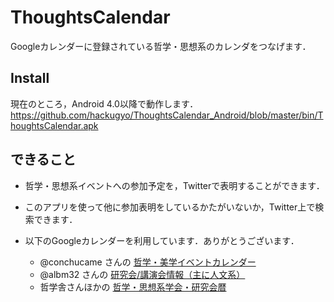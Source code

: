ThoughtsCalendar
================

Googleカレンダーに登録されている哲学・思想系のカレンダをつなげます．

Install
--------------------

現在のところ，Android 4.0以降で動作します．
https://github.com/hackugyo/ThoughtsCalendar_Android/blob/master/bin/ThoughtsCalendar.apk

できること
--------------------

* 哲学・思想系イベントへの参加予定を，Twitterで表明することができます．
* このアプリを使って他に参加表明をしているかたがいないか，Twitter上で検索できます．
* 以下のGoogleカレンダーを利用しています．ありがとうございます．

  * @conchucame さんの [哲学・美学イベントカレンダー](https://www.google.com/calendar/embed?src=philosophy.calendar.jp@gmail.com)
  * @albm32 さんの [研究会/講演会情報（主に人文系）](https://www.google.com/calendar/embed?src=ktju3jonf98solrasjg5tqucbk%40group.calendar.google.com&ctz=Asia/Tokyo)
  * 哲学舎さんほかの [哲学・思想系学会・研究会暦](https://www.google.com/calendar/embed?src=l46snlsirnmc76041keihihmsg%40group.calendar.google.com&ctz=Asia/Tokyo)
